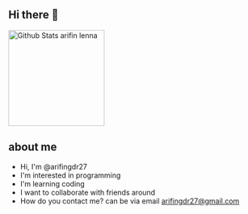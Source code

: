 ## Hi there 👋

<p>
  <a href="https://github.com/arifingdr27">
    <img
         src="https://github-readme-stats.vercel.app/api?username=arifingdr27&show_icons=true&theme=radical"
         alt="Github Stats arifin lenna"
         align="center"
         height="190"
     />
  </a>
</p>

## about me
- Hi, I'm @arifingdr27
- I'm interested in programming
- I'm learning coding
- I want to collaborate with friends around
- How do you contact me? can be via email arifingdr27@gmail.com

<!---
arifingdr27/arifingdr27 is a dedicated repository because `README.md` (this file) appears in your GitHub profile.
You can click the Preview link to see your changes.
--->

